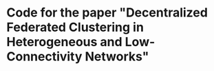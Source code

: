 # Code for the paper "Decentralized Federated Clustering in Heterogeneous and Low-Connectivity Networks"